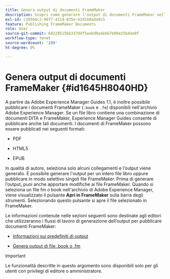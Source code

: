 ```yaml
---
title: Genera output di documenti FrameMaker
description: Scopri come generare l’output di documenti FrameMaker nelle guide di AEM per pubblicarli in formato PDF, HTML5 e EPUB.
exl-id: c19564c2-90f7-411d-835e-b2d1b0ada9c5
feature: Publishing FrameMaker Documents
role: User
source-git-commit: 68229515bb3379df5eebd9adebb7b09e25b44e0f
workflow-type: tm+mt
source-wordcount: '209'
ht-degree: 0%

---
```


# Genera output di documenti FrameMaker {#id1645H8040HD}

A partire da Adobe Experience Manager Guides 1.1, è inoltre possibile pubblicare i documenti FrameMaker \(`.book` e `.fm`\) disponibili nell&#39;archivio Adobe Experience Manager. Se un file libro contiene una combinazione di documenti DITA e FrameMaker, Experience Manager Guides consente di pubblicare anche tali documenti. I documenti di FrameMaker possono essere pubblicati nei seguenti formati:

- PDF

- HTML5

- EPUB


In qualità di autore, seleziona solo alcuni collegamenti e l’output viene generato. È possibile generare l&#39;output per un intero file libro oppure pubblicare in modo selettivo singoli file FrameMaker. Prima di generare l’output, puoi anche apportare modifiche ai file FrameMaker. Quando si seleziona un file fm o book nell&#39;archivio di Adobe Experience Manager, viene visualizzato il pulsante **Apri in FrameMaker** sulla barra degli strumenti. Selezionando questo pulsante si apre il file selezionato in FrameMaker.

Le informazioni contenute nelle sezioni seguenti sono destinate agli editori che utilizzeranno i flussi di lavoro di generazione dell’output per pubblicare documenti FrameMaker:

- [Informazioni sui predefiniti di output](fm-output-understand-presets.md#)

- [Genera output di file .book o .fm](fm-output-generate.md#)

>[!IMPORTANT]
>
> Le funzionalità descritte in questo argomento sono disponibili solo per gli utenti con privilegi di editore o amministratore.

